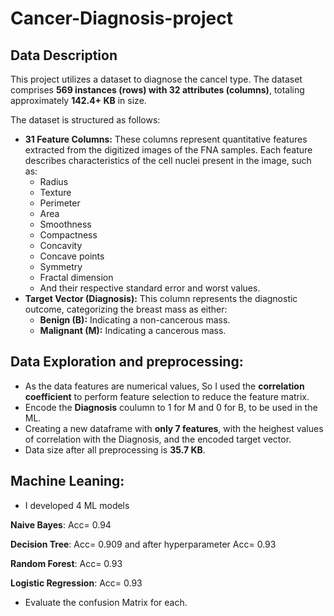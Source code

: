 # Cancer-Diagnosis-project

## Data Description

This project utilizes a dataset to diagnose the cancel type. The dataset comprises **569 instances (rows) with 32 attributes (columns)**, totaling approximately **142.4+ KB** in size.

The dataset is structured as follows:

* **31 Feature Columns:** These columns represent quantitative features extracted from the digitized images of the FNA samples. Each feature describes characteristics of the cell nuclei present in the image, such as:
    * Radius
    * Texture
    * Perimeter
    * Area
    * Smoothness
    * Compactness
    * Concavity
    * Concave points
    * Symmetry
    * Fractal dimension
    * And their respective standard error and worst values.
* **Target Vector (Diagnosis):** This column represents the diagnostic outcome, categorizing the breast mass as either:
    * **Benign (B):** Indicating a non-cancerous mass.
    * **Malignant (M):** Indicating a cancerous mass.

## Data Exploration and preprocessing:
* As the data features are numerical values, So I used the **correlation coefficient** to perform feature selection to reduce the feature matrix.
* Encode the **Diagnosis** coulumn to 1 for M and 0 for B, to be used in the ML.
* Creating a new dataframe with **only 7 features**, with the heighest values of correlation with the Diagnosis, and the encoded target vector.
* Data size after all preprocessing is **35.7 KB**. 


## Machine Leaning:

*  I developed 4 ML models
  
**Naive Bayes**: Acc= 0.94

**Decision Tree**: Acc= 0.909 and after hyperparameter Acc= 0.93

**Random Forest**: Acc= 0.93

**Logistic Regression**: Acc= 0.93

* Evaluate the confusion Matrix for each.  






































